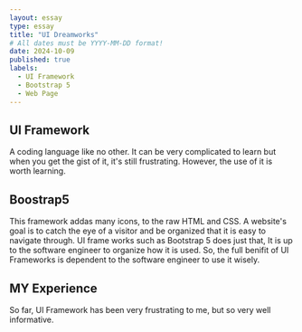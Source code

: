 ```yaml
---
layout: essay
type: essay
title: "UI Dreamworks"
# All dates must be YYYY-MM-DD format!
date: 2024-10-09
published: true
labels:
  - UI Framework
  - Bootstrap 5
  - Web Page
---
```

## UI Framework
A coding language like no other. It can be very complicated to learn but when you get the gist of it, it's still frustrating. However, the use of it is worth learning. 
## Boostrap5
This framework addas many icons, to the raw HTML and CSS. A website's goal is to catch the eye of a visitor and be organized that it is easy to navigate through. UI frame works such as Bootstrap 5 does just that, It is up to the software engineer to organize how it is used. So, the full benifit of UI Frameworks is dependent to the software engineer to use it wisely. 
## MY Experience
So far, UI Framework has been very frustrating to me, but so very well informative.